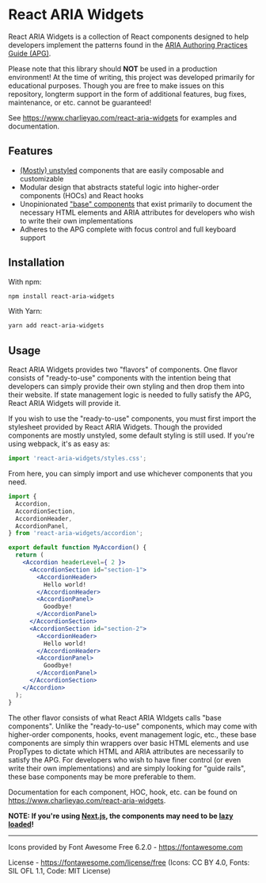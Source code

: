 # React ARIA Widgets

React ARIA Widgets is a collection of React components designed to help developers implement the patterns found in the [ARIA Authoring Practices Guide (APG)](https://www.w3.org/WAI/ARIA/apg/).

Please note that this library should **NOT** be used in a production environment! At the time of writing, this project was developed primarily for educational purposes. Though you are free to make issues on this repository, longterm support in the form of additional features, bug fixes, maintenance, or etc. cannot be guaranteed!

See https://www.charlieyao.com/react-aria-widgets for examples and documentation.

## Features

* [(Mostly) unstyled](https://www.charlieyao.com/react-aria-widgets/support#faq-mostly-unstyled) components that are easily composable and customizable
* Modular design that abstracts stateful logic into higher-order components (HOCs) and React hooks
* Unopinionated ["base" components](https://www.charlieyao.com/react-aria-widgets/getting-started#base-components) that exist primarily to document the necessary HTML elements and ARIA attributes for developers who wish to write their own implementations
* Adheres to the APG complete with focus control and full keyboard support

## Installation

With npm:

```bash
npm install react-aria-widgets
```

With Yarn:

```bash
yarn add react-aria-widgets
```

## Usage

React ARIA Widgets provides two "flavors" of components. One flavor consists of "ready-to-use" components with the intention being that developers can simply provide their own styling and then drop them into their website. If state management logic is needed to fully satisfy the APG, React ARIA Widgets will provide it.

If you wish to use the "ready-to-use" components, you must first import the stylesheet provided by React ARIA Widgets. Though the provided components are mostly unstyled, some default styling is still used. If you're using webpack, it's as easy as:

```jsx
import 'react-aria-widgets/styles.css';
```

From here, you can simply import and use whichever components that you need.

```jsx
import {
  Accordion,
  AccordionSection,
  AccordionHeader,
  AccordionPanel,
} from 'react-aria-widgets/accordion';

export default function MyAccordion() {
  return (
    <Accordion headerLevel={ 2 }>
      <AccordionSection id="section-1">
        <AccordionHeader>
          Hello world!
        </AccordionHeader>
        <AccordionPanel>
          Goodbye!
        </AccordionPanel>
      </AccordionSection>
      <AccordionSection id="section-2">
        <AccordionHeader>
          Hello world!
        </AccordionHeader>
        <AccordionPanel>
          Goodbye!
        </AccordionPanel>
      </AccordionSection>
    </Accordion>
  );
}
```

The other flavor consists of what React ARIA WIdgets calls "base components". Unlike the "ready-to-use" components, which may come with higher-order components, hooks, event management logic, etc., these base components are simply thin wrappers over basic HTML elements and use PropTypes to dictate which HTML and ARIA attributes are necessarily to satisfy the APG. For developers who wish to have finer control (or even write their own implementations) and are simply looking for "guide rails", these base components may be more preferable to them.

Documentation for each component, HOC, hook, etc. can be found on https://www.charlieyao.com/react-aria-widgets.

**NOTE: If you're using [Next.js](https://nextjs.org), the components may need to be [lazy loaded](https://www.charlieyao.com/react-aria-widgets/support#next-js-lazy-load)!**

---

Icons provided by Font Awesome Free 6.2.0 - https://fontawesome.com

License - https://fontawesome.com/license/free (Icons: CC BY 4.0, Fonts: SIL OFL 1.1, Code: MIT License)
